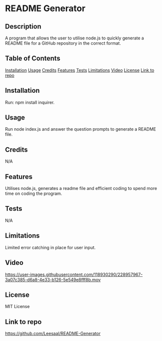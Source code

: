 # README Generator

## Description

A program that allows the user to utilise node.js to quickly generate a README file for a GitHub repository in the correct format.

## Table of Contents
[Installation](#Installation)
[Usage](#Usage)
[Credits](#Credits)
[Features](#Features)
[Tests](#Tests)
[Limitations](#Limitations)
[Video](#Video)
[License](#License)
[Link to repo](#Link-to-repo)

## Installation

Run: npm install inquirer.

## Usage

Run node index.js and answer the question prompts to generate a README file.

## Credits

N/A

## Features

Utilises node.js, generates a readme file and efficient coding to spend more time on coding the program.

## Tests

N/A

## Limitations

Limited error catching in place for user input.

## Video

https://user-images.githubusercontent.com/118930290/228957967-3a07c385-d6a8-4e33-b126-5e549e8fff8b.mov

## License

MIT License

## Link to repo

https://github.com/Leesaal/README-Generator
